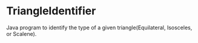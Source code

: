 # TriangleIdentifier
Java program to identify the type of a given triangle(Equilateral, Isosceles, or Scalene).

